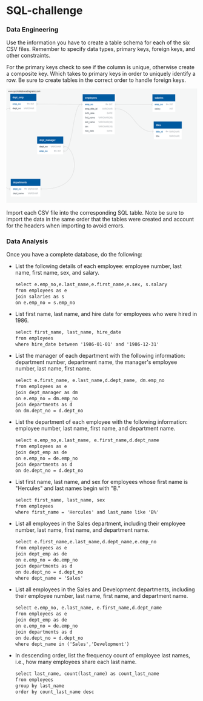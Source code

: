# SQL-challenge

### **Data Engineering**

Use the information you have to create a table schema for each of the six CSV files. Remember to specify data types, primary keys, foreign keys, and other constraints.

For the primary keys check to see if the column is unique, otherwise create a composite key. Which takes to primary keys in order to uniquely identify a row.
Be sure to create tables in the correct order to handle foreign keys.



![github](https://github.com/Jackelyneg/SQL-challenge/blob/main/ERD%20image.png)


Import each CSV file into the corresponding SQL table. Note be sure to import the data in the same order that the tables were created and account for the headers when importing to avoid errors.

### **Data Analysis**
Once you have a complete database, do the following:

- List the following details of each employee: employee number, last name, first name, sex, and salary.
  
      select e.emp_no,e.last_name,e.first_name,e.sex, s.salary 
      from employees as e
      join salaries as s 
      on e.emp_no = s.emp_no

- List first name, last name, and hire date for employees who were hired in 1986.
      
      select first_name, last_name, hire_date 
      from employees
      where hire_date between '1986-01-01' and '1986-12-31'

- List the manager of each department with the following information: department number, department name, the manager's employee number, last name, first name.

      select e.first_name, e.last_name,d.dept_name, dm.emp_no
      from employees as e
      join dept_manager as dm
      on e.emp_no = dm.emp_no
      join departments as d
      on dm.dept_no = d.dept_no

- List the department of each employee with the following information: employee number, last name, first name, and department name.
      
      select e.emp_no,e.last_name, e.first_name,d.dept_name
      from employees as e
      join dept_emp as de
      on e.emp_no = de.emp_no
      join departments as d
      on de.dept_no = d.dept_no

- List first name, last name, and sex for employees whose first name is "Hercules" and last names begin with "B."

      select first_name, last_name, sex
      from employees
      where first_name = 'Hercules' and last_name like 'B%'


- List all employees in the Sales department, including their employee number, last name, first name, and department name.

      select e.first_name,e.last_name,d.dept_name,e.emp_no
      from employees as e 
      join dept_emp as de
      on e.emp_no = de.emp_no
      join departments as d
      on de.dept_no = d.dept_no
      where dept_name = 'Sales'

- List all employees in the Sales and Development departments, including their employee number, last name, first name, and department name.

      select e.emp_no, e.last_name, e.first_name,d.dept_name
      from employees as e
      join dept_emp as de
      on e.emp_no = de.emp_no
      join departments as d
      on de.dept_no = d.dept_no
      where dept_name in ('Sales','Development')

- In descending order, list the frequency count of employee last names, i.e., how many employees share each last name.

      select last_name, count(last_name) as count_last_name
      from employees
      group by last_name
      order by count_last_name desc
